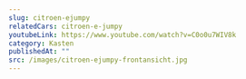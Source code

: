 ```yaml
---
slug: citroen-ejumpy
relatedCars: citroen-e-jumpy
youtubeLink: https://www.youtube.com/watch?v=C0o0u7WIV8k
category: Kasten
publishedAt: ""
src: /images/citroen-ejumpy-frontansicht.jpg
---
```

